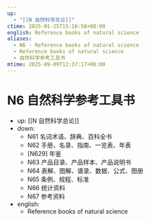 ```yaml
---
up:
  - "[[N 自然科学总论]]"
ctime: 2025-01-25T15:16:58+08:00
english: Reference books of natural science
aliases:
  - N6 - Reference books of natural science
  - Reference books of natural science
  - 自然科学参考工具书
mtime: 2025-09-09T12:37:17+08:00
---
```


# N6 自然科学参考工具书

- up: [[N 自然科学总论]]
- down:
	- N61 名词术语、辞典、百科全书
	- N62 手册、名录、指南、一览表、年表
	- [N629] 年鉴
	- N63 产品目录、产品样本、产品说明书
	- N64 表解、图解、谱录、数据、公式、图册
	- N65 条例、规程、标准
	- N66 统计资料
	- N67 参考资料
- english:
	- Reference books of natural science
